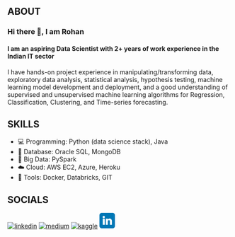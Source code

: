 ## ABOUT
### Hi there 👋, I am Rohan
#### I am an aspiring Data Scientist with 2+ years of work experience in the Indian IT sector

I have hands-on project experience in manipulating/transforming data, exploratory data analysis, statistical analysis, hypothesis testing, machine learning model development and deployment, and a good understanding of supervised and unsupervised machine learning algorithms for Regression, Classification, Clustering, and Time-series forecasting.

## SKILLS

* 💻 Programming: Python (data science stack), Java
* 💾 Database: Oracle SQL, MongoDB
* 🐘 Big Data: PySpark
* ☁️ Cloud: AWS EC2, Azure, Heroku
* 🧰 Tools: Docker, Databricks, GIT


## SOCIALS
     
[<img src='https://cdn.jsdelivr.net/npm/simple-icons@3.0.1/icons/linkedin.svg' alt='linkedin' height='35'>](https://www.linkedin.com/in/parisrohan)  [<img src='https://cdn.jsdelivr.net/npm/simple-icons@3.0.1/icons/medium.svg' alt='medium' height='35'>](https://parisrohan.medium.com)  [<img src='https://cdn.jsdelivr.net/npm/simple-icons@3.0.1/icons/kaggle.svg' alt='kaggle' height='35'>](https://www.kaggle.com/parisrohan)  [<img src='https://github.com/ParisRohan/github_icons/blob/main/linkedin.svg' alt='linkedin' height='35'>](https://www.linkedin.com/in/parisrohan)
